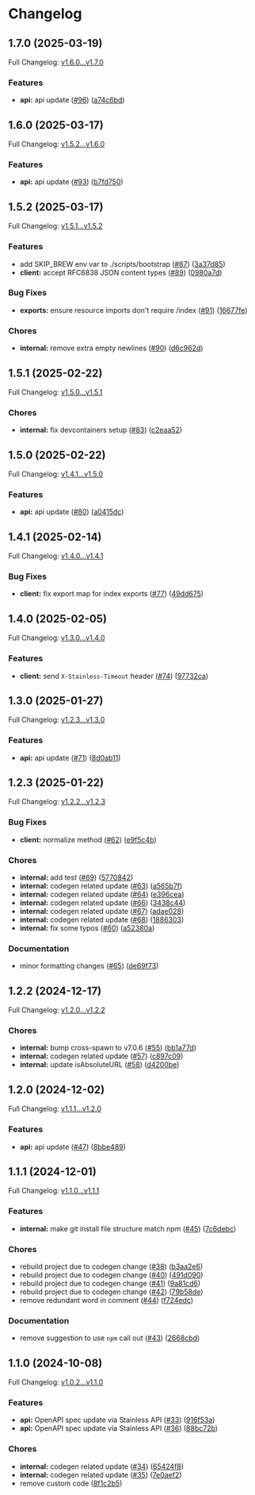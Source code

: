 # Changelog

## 1.7.0 (2025-03-19)

Full Changelog: [v1.6.0...v1.7.0](https://github.com/lumalabs/lumaai-node/compare/v1.6.0...v1.7.0)

### Features

* **api:** api update ([#96](https://github.com/lumalabs/lumaai-node/issues/96)) ([a74c6bd](https://github.com/lumalabs/lumaai-node/commit/a74c6bd434c421b93b69c99eed1feb8727423ca3))

## 1.6.0 (2025-03-17)

Full Changelog: [v1.5.2...v1.6.0](https://github.com/lumalabs/lumaai-node/compare/v1.5.2...v1.6.0)

### Features

* **api:** api update ([#93](https://github.com/lumalabs/lumaai-node/issues/93)) ([b7fd750](https://github.com/lumalabs/lumaai-node/commit/b7fd750477323edb66c02daa01b5e46ba72e57cd))

## 1.5.2 (2025-03-17)

Full Changelog: [v1.5.1...v1.5.2](https://github.com/lumalabs/lumaai-node/compare/v1.5.1...v1.5.2)

### Features

* add SKIP_BREW env var to ./scripts/bootstrap ([#87](https://github.com/lumalabs/lumaai-node/issues/87)) ([3a37d85](https://github.com/lumalabs/lumaai-node/commit/3a37d853e9e5f20a035f1d695c2bac70f9b86d79))
* **client:** accept RFC6838 JSON content types ([#89](https://github.com/lumalabs/lumaai-node/issues/89)) ([0980a7d](https://github.com/lumalabs/lumaai-node/commit/0980a7d109a6239920b5b9c31ca9f408bc176e9a))


### Bug Fixes

* **exports:** ensure resource imports don't require /index ([#91](https://github.com/lumalabs/lumaai-node/issues/91)) ([16677fe](https://github.com/lumalabs/lumaai-node/commit/16677fe48620bedfcdd7db303b5fde40ce6fcc47))


### Chores

* **internal:** remove extra empty newlines ([#90](https://github.com/lumalabs/lumaai-node/issues/90)) ([d6c962d](https://github.com/lumalabs/lumaai-node/commit/d6c962d79c5eeb87258d1cd812c586df5a7c221f))

## 1.5.1 (2025-02-22)

Full Changelog: [v1.5.0...v1.5.1](https://github.com/lumalabs/lumaai-node/compare/v1.5.0...v1.5.1)

### Chores

* **internal:** fix devcontainers setup ([#83](https://github.com/lumalabs/lumaai-node/issues/83)) ([c2eaa52](https://github.com/lumalabs/lumaai-node/commit/c2eaa5264acdfe082db688c5bd79f93555de30ae))

## 1.5.0 (2025-02-22)

Full Changelog: [v1.4.1...v1.5.0](https://github.com/lumalabs/lumaai-node/compare/v1.4.1...v1.5.0)

### Features

* **api:** api update ([#80](https://github.com/lumalabs/lumaai-node/issues/80)) ([a0415dc](https://github.com/lumalabs/lumaai-node/commit/a0415dca96376079df629374e71f8ebfdc5a5fdc))

## 1.4.1 (2025-02-14)

Full Changelog: [v1.4.0...v1.4.1](https://github.com/lumalabs/lumaai-node/compare/v1.4.0...v1.4.1)

### Bug Fixes

* **client:** fix export map for index exports ([#77](https://github.com/lumalabs/lumaai-node/issues/77)) ([49dd675](https://github.com/lumalabs/lumaai-node/commit/49dd675e0436a93caa546ac752f34f2c5f9884fd))

## 1.4.0 (2025-02-05)

Full Changelog: [v1.3.0...v1.4.0](https://github.com/lumalabs/lumaai-node/compare/v1.3.0...v1.4.0)

### Features

* **client:** send `X-Stainless-Timeout` header ([#74](https://github.com/lumalabs/lumaai-node/issues/74)) ([97732ca](https://github.com/lumalabs/lumaai-node/commit/97732ca2e514ea648a31d74d8045b46e253f642c))

## 1.3.0 (2025-01-27)

Full Changelog: [v1.2.3...v1.3.0](https://github.com/lumalabs/lumaai-node/compare/v1.2.3...v1.3.0)

### Features

* **api:** api update ([#71](https://github.com/lumalabs/lumaai-node/issues/71)) ([8d0ab11](https://github.com/lumalabs/lumaai-node/commit/8d0ab11dd19c038f6e25a57ba031c4619873a590))

## 1.2.3 (2025-01-22)

Full Changelog: [v1.2.2...v1.2.3](https://github.com/lumalabs/lumaai-node/compare/v1.2.2...v1.2.3)

### Bug Fixes

* **client:** normalize method ([#62](https://github.com/lumalabs/lumaai-node/issues/62)) ([e9f5c4b](https://github.com/lumalabs/lumaai-node/commit/e9f5c4b2dd11d5e7185a4108f23421dd831c7d03))


### Chores

* **internal:** add test ([#69](https://github.com/lumalabs/lumaai-node/issues/69)) ([5770842](https://github.com/lumalabs/lumaai-node/commit/5770842521fae6d60689335d02f540e4254071b4))
* **internal:** codegen related update ([#63](https://github.com/lumalabs/lumaai-node/issues/63)) ([a565b7f](https://github.com/lumalabs/lumaai-node/commit/a565b7fcda863a7633b8465f59fff11fe7318e76))
* **internal:** codegen related update ([#64](https://github.com/lumalabs/lumaai-node/issues/64)) ([e396cea](https://github.com/lumalabs/lumaai-node/commit/e396cea85056d421da3eb255f6fa3fac1668ace7))
* **internal:** codegen related update ([#66](https://github.com/lumalabs/lumaai-node/issues/66)) ([3438c44](https://github.com/lumalabs/lumaai-node/commit/3438c4409ad4ccdad45ebd8b2af278717c8d868f))
* **internal:** codegen related update ([#67](https://github.com/lumalabs/lumaai-node/issues/67)) ([adae028](https://github.com/lumalabs/lumaai-node/commit/adae028b4b8fe0bf82b6dfe43a903cb6b3a5daea))
* **internal:** codegen related update ([#68](https://github.com/lumalabs/lumaai-node/issues/68)) ([1886303](https://github.com/lumalabs/lumaai-node/commit/1886303896722886d2e261985b51dffe72b96f0e))
* **internal:** fix some typos ([#60](https://github.com/lumalabs/lumaai-node/issues/60)) ([a52380a](https://github.com/lumalabs/lumaai-node/commit/a52380a82c079e729c69e286065e5616888844ad))


### Documentation

* minor formatting changes ([#65](https://github.com/lumalabs/lumaai-node/issues/65)) ([de69f73](https://github.com/lumalabs/lumaai-node/commit/de69f73e571dd0a7ec07f2db0f74a4d603615b34))

## 1.2.2 (2024-12-17)

Full Changelog: [v1.2.0...v1.2.2](https://github.com/lumalabs/lumaai-node/compare/v1.2.0...v1.2.2)

### Chores

* **internal:** bump cross-spawn to v7.0.6 ([#55](https://github.com/lumalabs/lumaai-node/issues/55)) ([bb1a77d](https://github.com/lumalabs/lumaai-node/commit/bb1a77dc758849327d412899b470d0ee87866590))
* **internal:** codegen related update ([#57](https://github.com/lumalabs/lumaai-node/issues/57)) ([c897c09](https://github.com/lumalabs/lumaai-node/commit/c897c09b22ce819fc656360852c607af7163fbc4))
* **internal:** update isAbsoluteURL ([#58](https://github.com/lumalabs/lumaai-node/issues/58)) ([d4200be](https://github.com/lumalabs/lumaai-node/commit/d4200be1757cda26cf1225cd2eb43af8edde7f72))

## 1.2.0 (2024-12-02)

Full Changelog: [v1.1.1...v1.2.0](https://github.com/lumalabs/lumaai-node/compare/v1.1.1...v1.2.0)

### Features

* **api:** api update ([#47](https://github.com/lumalabs/lumaai-node/issues/47)) ([8bbe489](https://github.com/lumalabs/lumaai-node/commit/8bbe489c2c24538432c0417e1feacbe5d345229e))

## 1.1.1 (2024-12-01)

Full Changelog: [v1.1.0...v1.1.1](https://github.com/lumalabs/lumaai-node/compare/v1.1.0...v1.1.1)

### Features

* **internal:** make git install file structure match npm ([#45](https://github.com/lumalabs/lumaai-node/issues/45)) ([7c6debc](https://github.com/lumalabs/lumaai-node/commit/7c6debc3120163ac3c8878df6a5929b334fda45e))


### Chores

* rebuild project due to codegen change ([#38](https://github.com/lumalabs/lumaai-node/issues/38)) ([b3aa2e6](https://github.com/lumalabs/lumaai-node/commit/b3aa2e60742a76b28723dac096689ee3d7f773bc))
* rebuild project due to codegen change ([#40](https://github.com/lumalabs/lumaai-node/issues/40)) ([491d090](https://github.com/lumalabs/lumaai-node/commit/491d090397f19bc3991b1d32cc8b82286cf98835))
* rebuild project due to codegen change ([#41](https://github.com/lumalabs/lumaai-node/issues/41)) ([9a81cd6](https://github.com/lumalabs/lumaai-node/commit/9a81cd6b9c68824d01987b8f4fbac6e4cf6efdee))
* rebuild project due to codegen change ([#42](https://github.com/lumalabs/lumaai-node/issues/42)) ([79b58de](https://github.com/lumalabs/lumaai-node/commit/79b58de6fa525153397b7e672ba58dbccb84b160))
* remove redundant word in comment ([#44](https://github.com/lumalabs/lumaai-node/issues/44)) ([f724edc](https://github.com/lumalabs/lumaai-node/commit/f724edc1c384097aa803164926f29350684a35e9))


### Documentation

* remove suggestion to use `npm` call out ([#43](https://github.com/lumalabs/lumaai-node/issues/43)) ([2668cbd](https://github.com/lumalabs/lumaai-node/commit/2668cbd4d7ff1bff52412d09a15ac296e8ea2073))

## 1.1.0 (2024-10-08)

Full Changelog: [v1.0.2...v1.1.0](https://github.com/lumalabs/lumaai-node/compare/v1.0.2...v1.1.0)

### Features

* **api:** OpenAPI spec update via Stainless API ([#33](https://github.com/lumalabs/lumaai-node/issues/33)) ([916f53a](https://github.com/lumalabs/lumaai-node/commit/916f53a5370a2cbf35130f4587250632c4f1e517))
* **api:** OpenAPI spec update via Stainless API ([#36](https://github.com/lumalabs/lumaai-node/issues/36)) ([88bc72b](https://github.com/lumalabs/lumaai-node/commit/88bc72ba849b245b56d8aa6673982f8b0c75cdda))


### Chores

* **internal:** codegen related update ([#34](https://github.com/lumalabs/lumaai-node/issues/34)) ([65424f8](https://github.com/lumalabs/lumaai-node/commit/65424f8795ad57348ee06fc05c51a432a6b5bf4c))
* **internal:** codegen related update ([#35](https://github.com/lumalabs/lumaai-node/issues/35)) ([7e0aef2](https://github.com/lumalabs/lumaai-node/commit/7e0aef2c9ffa8416c53a4cfb1ac82f4aa32b8af4))
* remove custom code ([8f1c2b5](https://github.com/lumalabs/lumaai-node/commit/8f1c2b5e5233ea929eb37d0f571ec80b7260fdda))
